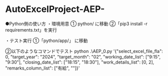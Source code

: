 # AutoExcelProject-AEP-

●Python側の使い方
・環境用意
① python/ に移動
②「pip3 install -r requirements.txt」を実行

・テスト実行
①「python/app/」 に移動

②以下のようなコマンドでテスト
python .\AEP_0.py '{\"select_excel_file_fla\": 0, \"target_year\": \"2024\", \"target_month\": \"02\", \"working_date_list\": [\"9:15\", \"9:30\"],  \"closing_date_list\": [\"18:15\", \"18:30\"],  \"work_details_list\": [0, 2],  \"remarks_column_list\": [\"有給\", \"\"]}'